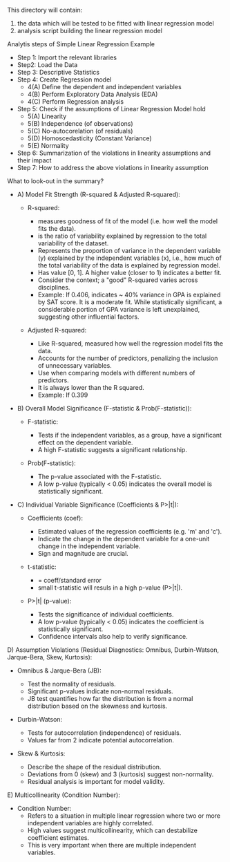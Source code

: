 This directory will contain:
1. the data which will be tested to be fitted with linear regression model
2. analysis script building the linear regression model

Analytis steps of Simple Linear Regression Example
- Step 1: Import the relevant libraries
- Step2: Load the Data
- Step 3: Descriptive Statistics
- Step 4: Create Regression model
  - 4(A) Define the dependent and independent variables
  - 4(B) Perform Exploratory Data Analysis (EDA)
  - 4(C) Perform Regression analysis
- Step 5: Check if the assumptions of Linear Regression Model hold
  - 5(A) Linearity
  - 5(B) Independence (of observations)
  - 5(C) No-autocorelation (of residuals)
  - 5(D) Homoscedasticity (Constant Variance)
  - 5(E) Normality
- Step 6: Summarization of the violations in linearity assumptions and their impact
- Step 7: How to address the above violations in linearity assumption


What to look-out in the summary?

- A) Model Fit Strength (R-squared & Adjusted R-squared):

  - R-squared:
    - measures goodness of fit of the model (i.e. how well the model fits the data).
    - is the ratio of variability explained by regression to the total variability of the dataset.
    - Represents the proportion of variance in the dependent variable (y) explained by the independent variables (x), i.e., how much of the total variability of the data is explained by regression model.
    - Has value [0, 1]. A higher value (closer to 1) indicates a better fit.
    - Consider the context; a "good" R-squared varies across disciplines.
    - Example: If 0.406, indicates ~ 40% variance in GPA is explained by SAT score. It is a moderate fit. While statistically significant, a considerable portion of GPA variance is left unexplained, suggesting other influential factors.

  - Adjusted R-squared:
    - Like R-squared, measured how well the regression model fits the data.
    - Accounts for the number of predictors, penalizing the inclusion of unnecessary variables.
    - Use when comparing models with different numbers of predictors.
    - It is always lower than the R squared.
    - Example: If 0.399
      
- B) Overall Model Significance (F-statistic & Prob(F-statistic)):

  - F-statistic:
    - Tests if the independent variables, as a group, have a significant effect on the dependent variable.
    - A high F-statistic suggests a significant relationship.

  - Prob(F-statistic):
    - The p-value associated with the F-statistic.
    - A low p-value (typically < 0.05) indicates the overall model is statistically significant.

- C) Individual Variable Significance (Coefficients & P>|t|):
  - Coefficients (coef):
    - Estimated values of the regression coefficients (e.g. 'm' and 'c').
    - Indicate the change in the dependent variable for a one-unit change in the independent variable.
    - Sign and magnitude are crucial.
      
  - t-statistic:
    - = coeff/standard error
    - small t-statistic will resuls in a high p-value (P>|t|).

  - P>|t| (p-value):
    - Tests the significance of individual coefficients.
    - A low p-value (typically < 0.05) indicates the coefficient is statistically significant.
    - Confidence intervals also help to verify significance.
   
D) Assumption Violations (Residual Diagnostics: Omnibus, Durbin-Watson, Jarque-Bera, Skew, Kurtosis):

  - Omnibus & Jarque-Bera (JB):
    - Test the normality of residuals.
    - Significant p-values indicate non-normal residuals.
    - JB test quantifies how far the distribution is from a normal distribution based on the skewness and kurtosis.
      
  - Durbin-Watson:
    - Tests for autocorrelation (independence) of residuals.
    - Values far from 2 indicate potential autocorrelation.
      
  - Skew & Kurtosis:
    - Describe the shape of the residual distribution.
    - Deviations from 0 (skew) and 3 (kurtosis) suggest non-normality.
    - Residual analysis is important for model validity.
      
E) Multicollinearity (Condition Number):

  - Condition Number:
    - Refers to a situation in multiple linear regression where two or more independent variables are highly correlated.
    - High values suggest multicollinearity, which can destabilize coefficient estimates.
    - This is very important when there are multiple independent variables.
